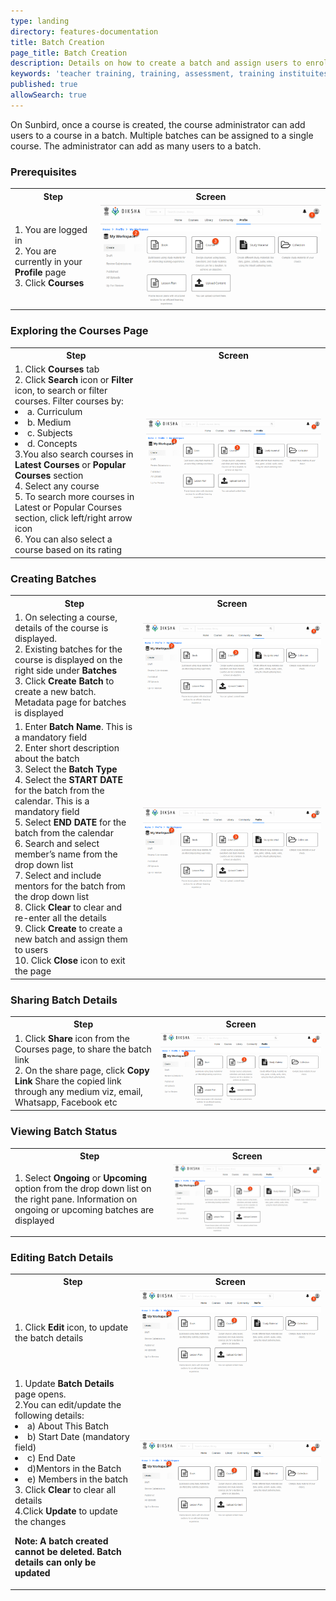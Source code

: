 ```yaml
---
type: landing
directory: features-documentation
title: Batch Creation
page_title: Batch Creation
description: Details on how to create a batch and assign users to enroll in a course
keywords: 'teacher training, training, assessment, training instituites, teacher educator, course, course compiling, create course, adding resource to course, batches, assign batches, open course'
published: true
allowSearch: true
---
```


On Sunbird, once a course is created, the course administrator can add users to a course in a batch. Multiple batches can be assigned to a single course. The administrator can add as many users to a batch. 

### Prerequisites
<table>
  <tr>
    <th>Step</th>
    <th>Screen</th>
  </tr>
  <tr>
    <td>1. You are logged in <br>2. You are currently in your <strong>Profile</strong> page <br>3. Click <strong>Courses</strong>
       </td>
      <td><img src="pages/features-documentation/images/course_workspace.png"></td>
  </tr>
  </table>
  
  ### Exploring the Courses Page
  <table>
  <tr>
    <th>Step</th>
    <th>Screen</th>
  </tr>
  <tr>
    <td>1. Click <strong>Courses</strong> tab <br>2. Click <strong>Search</strong> icon or <strong>Filter</strong> icon,  to search or filter courses. Filter courses by: <li>a. Curriculum <li>b. Medium <li>c. Subjects <li>d. Concepts <br>3.You  also search courses  in <strong>Latest Courses</strong> or <strong>Popular Courses</strong> section <br>4. Select any course <br>5. To search more courses in Latest or Popular Courses section, click left/right arrow icon <br>6. You can also select a course based on its rating 
         </td>
      <td><img src="pages/features-documentation/images/course_workspace.png"></td>
  </tr>
  </table>
  
  
### Creating Batches
<table>
  <tr>
    <th>Step</th>
    <th>Screen</th>
  </tr>
  <tr>
    <td>1. On selecting a course, details of the course is displayed. <br>2. Existing batches for the course is displayed on the right side under <strong>Batches</strong> <br>3. Click <strong>Create Batch</strong> to create a new batch. Metadata page for batches is displayed
         </td>
      <td><img src="pages/features-documentation/images/course_workspace.png"></td>
  </tr>
  <tr>
    <td>1. Enter <strong>Batch Name</strong>. This is a mandatory field <br>2. Enter short description about the batch <br>3. Select the <strong>Batch Type</strong> <br>4. Select the <strong>START DATE</strong> for the batch from the calendar. This is a mandatory field <br>5. Select <strong>END DATE</strong> for the batch from the calendar <br>6. Search and select member’s name from the drop down list  
<br>7. Select and include mentors for the batch from the drop down list <br>8. Click <strong>Clear</strong> to clear and re-enter all the details <br>9. Click <strong>Create</strong> to create a new batch and assign them to users <br>10. Click <strong>Close</strong> icon to exit the page
         </td>
      <td><img src="pages/features-documentation/images/course_workspace.png"></td>
  </tr>
  </table>

### Sharing Batch Details
<table>
<tr>
  <th>Step</th>
  <th>Screen</th>
  </tr>
  <tr>
    <td>1. Click <strong>Share</strong> icon from the Courses page, to share the batch link <br>2. On the share page, click <strong>Copy Link</strong> Share the copied link through any medium viz, email, Whatsapp, Facebook etc
         </td>
      <td><img src="pages/features-documentation/images/course_workspace.png"></td>
  </tr>
  </table>
  
  ### Viewing Batch Status
  <table>
  <tr>
    <th>Step</th>
    <th>Screen</th>
  </tr>
  <tr>
    <td>1. Select <strong>Ongoing</strong> or <strong>Upcoming</strong> option from the drop down list on the right pane.  Information on ongoing or upcoming batches are displayed
         </td>
      <td><img src="pages/features-documentation/images/course_workspace.png"></td>
  </tr>
  </table>
  
 ### Editing Batch Details
 <table>
  <tr>
    <th>Step</th>
    <th>Screen</th>
  </tr>
  <tr>
    <td>1. Click <strong>Edit</strong> icon, to update the batch details 
         </td>
      <td><img src="pages/features-documentation/images/course_workspace.png"></td>
  </tr>
  <tr>
    <td>1. Update <strong>Batch Details</strong>  page opens. <br>2.You can edit/update the following details: <li>a) About This Batch 
<li>b) Start Date (mandatory field) <li>c) End Date <li>d)Mentors in the Batch <li>e) Members in the batch <br>3. Click <strong>Clear</strong> to clear all details <br>4.Click <strong>Update</strong> to update the changes

****Note: 
A batch created cannot be deleted. Batch details can only be updated****
         </td>
      <td><img src="pages/features-documentation/images/course_workspace.png"></td>
  </tr>
  </table>

